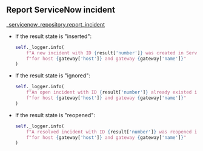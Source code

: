 ## Report ServiceNow incident

[_servicenow_repository.report_incident](../repositories/servicenow_repository/report_incident.md)

* If the result state is "inserted":
    ```python
    self._logger.info(
        f"A new incident with ID {result['number']} was created in ServiceNow "
        f"for host {gateway['host']} and gateway {gateway['name']}"
    )
    ```
* If the result state is "ignored":
    ```python
    self._logger.info(
        f"An open incident with ID {result['number']} already existed in ServiceNow "
        f"for host {gateway['host']} and gateway {gateway['name']}"
    )
    ```
* If the result state is "reopened":
    ```python
    self._logger.info(
        f"A resolved incident with ID {result['number']} was reopened in ServiceNow "
        f"for host {gateway['host']} and gateway {gateway['name']}"
    )
    ```
